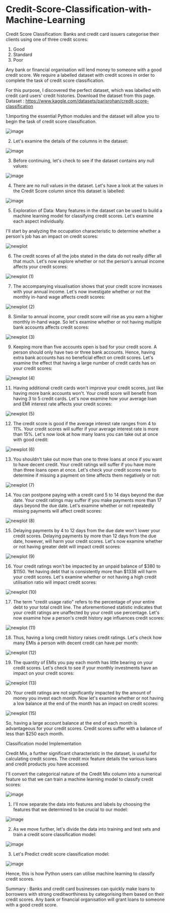 # Credit-Score-Classification-with-Machine-Learning

Credit Score Classification: 
Banks and credit card issuers categorise their clients using one of three credit scores:

1. Good
2. Standard
3. Poor

Any bank or financial organisation will lend money to someone with a good credit score. We require a labelled dataset with credit scores in order to complete the task of credit score classification.

For this purpose, I discovered the perfect dataset, which was labelled with credit card users' credit histories. Download the dataset from this page.
Dataset : https://www.kaggle.com/datasets/parisrohan/credit-score-classification  

1.Importing the essential Python modules and the dataset will allow you to begin the task of credit score classification.

![image](https://user-images.githubusercontent.com/118778677/224305495-3002897a-3230-4d3b-9be2-7ed11a854822.png)

2. Let's examine the details of the columns in the dataset:

![image](https://user-images.githubusercontent.com/118778677/224305933-5bfaf51f-f78f-4f88-8970-4d39046feef2.png)

3. Before continuing, let's check to see if the dataset contains any null values:

![image](https://user-images.githubusercontent.com/118778677/224305989-f7bef6dc-162c-47ef-b2df-f61ae0ffe772.png)

4. There are no null values in the dataset. Let's have a look at the values in the Credit Score column since this dataset is labelled:

![image](https://user-images.githubusercontent.com/118778677/224306111-a3189deb-2327-4aa9-b4af-3982723b6a1b.png)

5. Exploration of Data: 
Many features in the dataset can be used to build a machine learning model for classifying credit scores. Let's examine each aspect individually.

I'll start by analyzing the occupation characteristic to determine whether a person's job has an impact on credit scores:

![newplot](https://user-images.githubusercontent.com/118778677/224306331-39748463-f297-4c23-b245-10ec8bccd310.png)

6. The credit scores of all the jobs stated in the data do not really differ all that much. Let's now explore whether or not the person's annual income affects your credit scores:

![newplot (1)](https://user-images.githubusercontent.com/118778677/224306421-d6a3a3be-dd74-4e06-a1dd-ee15b5ac7384.png)

7. The accompanying visualisation shows that your credit score increases with your annual income. Let's now investigate whether or not the monthly in-hand wage affects credit scores:

![newplot (2)](https://user-images.githubusercontent.com/118778677/224306514-63bc83c0-bb5d-4ecb-ae07-12a6ebff2e63.png)

8. Similar to annual income, your credit score will rise as you earn a higher monthly in-hand wage. So let's examine whether or not having multiple bank accounts affects credit scores:

![newplot (3)](https://user-images.githubusercontent.com/118778677/224306558-e1687dfd-1976-4239-8ff5-6286148d36c6.png)

9. Keeping more than five accounts open is bad for your credit score. A person should only have two or three bank accounts. Hence, having extra bank accounts has no beneficial effect on credit scores. Let's examine the effect that having a large number of credit cards has on your credit scores:

![newplot (4)](https://user-images.githubusercontent.com/118778677/224306668-9888156a-48de-48ae-a95d-f886175d6a98.png)

11. Having additional credit cards won't improve your credit scores, just like having more bank accounts won't. Your credit score will benefit from having 3 to 5 credit cards. Let's now examine how your average loan and EMI interest rate affects your credit scores:

![newplot (5)](https://user-images.githubusercontent.com/118778677/224307824-2f1f5333-d601-4323-bb63-b74a03659d71.png)

12. The credit score is good if the average interest rate ranges from 4 to 11%. Your credit scores will suffer if your average interest rate is more than 15%. Let's now look at how many loans you can take out at once with good credit:

![newplot (6)](https://user-images.githubusercontent.com/118778677/224307916-9b4fb1c3-59be-4392-a1a0-65ba6ad65bff.png)

13. You shouldn't take out more than one to three loans at once if you want to have decent credit. Your credit ratings will suffer if you have more than three loans open at once. Let's check your credit scores now to determine if missing a payment on time affects them negatively or not:

![newplot (7)](https://user-images.githubusercontent.com/118778677/224307974-d9daa538-fae4-4fdb-acf7-17b8b2c608c9.png)

14. You can postpone paying with a credit card 5 to 14 days beyond the due date. Your credit ratings may suffer if you make payments more than 17 days beyond the due date. Let's examine whether or not repeatedly missing payments will affect credit scores:

![newplot (8)](https://user-images.githubusercontent.com/118778677/224308049-509f642f-c307-401e-94a3-06e848028d71.png)

15. Delaying payments by 4 to 12 days from the due date won't lower your credit scores. Delaying payments by more than 12 days from the due date, however, will harm your credit scores. Let's now examine whether or not having greater debt will impact credit scores:

![newplot (9)](https://user-images.githubusercontent.com/118778677/224308135-2f8f71f9-887c-4810-ab33-398d60f6b201.png)

16. Your credit ratings won't be impacted by an unpaid balance of $380 to $1150. Yet having debt that is consistently more than $1338 will harm your credit scores. Let's examine whether or not having a high credit utilisation ratio will impact credit scores:

![newplot (10)](https://user-images.githubusercontent.com/118778677/224308306-25ecefda-50ee-4b8f-9a32-b07ce9e71634.png)

17. The term "credit usage ratio" refers to the percentage of your entire debt to your total credit line. The aforementioned statistic indicates that your credit ratings are unaffected by your credit use percentage. Let's now examine how a person's credit history age influences credit scores:

![newplot (11)](https://user-images.githubusercontent.com/118778677/224308374-42c3265d-5589-45a4-9263-12f40a38dd04.png)

18. Thus, having a long credit history raises credit ratings. Let's check how many EMIs a person with decent credit can have per month:

![newplot (12)](https://user-images.githubusercontent.com/118778677/224308458-fe6345fe-91ce-465b-8897-4ef25de3b919.png)

19. The quantity of EMIs you pay each month has little bearing on your credit scores. Let's check to see if your monthly investments have an impact on your credit scores:

![newplot (13)](https://user-images.githubusercontent.com/118778677/224308506-bb6cc064-7857-4eef-90b1-105ca75c0081.png)

20. Your credit ratings are not significantly impacted by the amount of money you invest each month. Now let's examine whether or not having a low balance at the end of the month has an impact on credit scores:

![newplot (15)](https://user-images.githubusercontent.com/118778677/224311961-8c4bc69f-bc68-4101-b26f-91ad7762af62.png)

So, having a large account balance at the end of each month is advantageous for your credit scores. Credit scores suffer with a balance of less than $250 each month.

Classification model Implementation 

Credit Mix, a further significant characteristic in the dataset, is useful for calculating credit scores. The credit mix feature details the various loans and credit products you have accessed.

I'll convert the categorical nature of the Credit Mix column into a numerical feature so that we can train a machine learning model to classify credit scores:

![image](https://user-images.githubusercontent.com/118778677/224310049-58218cf2-3171-458a-97fb-c5c6e70cc5a6.png)

1. I'll now separate the data into features and labels by choosing the features that we determined to be crucial to our model:

![image](https://user-images.githubusercontent.com/118778677/224309941-3eb94f5b-af62-41f6-bac5-a288ef4dcbaf.png)

2. As we move further, let's divide the data into training and test sets and train a credit score classification model:

![image](https://user-images.githubusercontent.com/118778677/224309857-2175dee0-834f-4f2d-9b28-310aa3bc0b66.png)

3. Let's Predict credit score classification model:

![image](https://user-images.githubusercontent.com/118778677/224309390-50424793-86e4-4a12-a74e-34cd33040004.png)

Hence, this is how Python users can utilise machine learning to classify credit scores.

Summary : Banks and credit card businesses can quickly make loans to borrowers with strong creditworthiness by categorising them based on their credit scores. Any bank or financial organisation will grant loans to someone with a good credit score.
